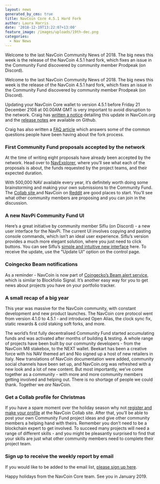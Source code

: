 ```yaml
---
layout: news
generated_by_cms: true
title: NavCoin Core 4.5.1 Hard Fork
author: Laura Harris
date: '2018-12-19T13:22:07+13:00'
feature_image: /images/uploads/19th-dec.png
categories:
  - Nav News
---
```

Welcome to the last NavCoin Community News of 2018. The big news this week is the release of the NavCoin 4.5.1 hard fork, which fixes an issue in the Community Fund discovered by community member Prodpeak (on Discord). 

Welcome to the last NavCoin Community News of 2018. The big news this week is the release of the NavCoin 4.5.1 hard fork, which fixes an issue in the Community Fund discovered by community member Prodpeak (on Discord).

Updating your NavCoin Core wallet to version 4.5.1 before Friday 21 December 2108 at 00.00AM GMT is very important to avoid disruption to the network. Craig has [written a notice](https://navcoin.org/en/notices/2018-12-17-navcoin-4-5-1-hard-fork) detailing this update in NavCoin.org and the [release notes](https://github.com/NAVCoin/navcoin-core/blob/master/doc/release-notes/release-notes-4.5.1.md) are available on Github. 

Craig has also written a [FAQ article](https://medium.com/@craig.b.macgregor/navcoin-4-5-1-hard-fork-what-you-need-to-know-7aad6f314067) which answers some of the common questions people have been having about the fork process.

### First Community Fund proposals accepted by the network

At the time of writing eight proposals have already been accepted by the network. Head over to [NavExplorer](https://www.navexplorer.com/community-fund/proposals/accepted), where you’ll see what each of the proposals is about, the funds requested by the project teams, and their expected duration. 

With 500,000 NAV available every year, it’s definitely worth doing some brainstorming and making your own submissions to the Community Fund. The [Collab site ](https://collab.navcoin.org/dashboard)and NavCoin on [Reddit](https://www.reddit.com/r/NavCoin/) are good places to start. You’ll see what other community members are proposing and you can join in the discussion.

### A new NavPi Community Fund UI

Here’s a great initiative by community member Siflu (on Discord) - a new user interface for the NavPi. The current UI involves copying and pasting console commands, which isn’t an ideal user experience. Siflu’s version provides a much more elegant solution, where you just need to click buttons. You can see Siflu’s [simple and intuitive new interface](https://media.discordapp.net/attachments/416000381605249024/524382113886109696/unknown.png) here. To receive the update, use the "Update UI" option on the control page.

### Coingecko Beam notifications

As a reminder - NavCoin is now part of [Coingecko’s Beam alert service](https://www.coingecko.com/en/coins/navcoin/status_updates#panel), which is similar to Blockfolio Signal. It’s another easy way for you to get news about projects you have on your portfolio tracker.

### A small recap of a big year

This year was massive for the NavCoin community, with constant development and new product launches. The NavCoin core protocol went from version 4.1.0 to 4.5.1 - and introduced Open Alias, the clock sync fix, static rewards & cold staking soft forks, and more. 

The world’s first fully decentralised Community Fund started accumulating funds and was activated after months of building & testing. A whole range of projects have been built by our community developers - from the NavCoin M8 stakebox, to the NEXT wallet. Beekart has been a creative force with his NAV themed art and Nio signed up a host of new retailers in Italy. New translations of NavCoin documentation were added, community social channels have been set up, and NavCoin.org was refreshed with a new look and a lot of new content. But most importantly, we’ve come together as a community - with more and more community members getting involved and helping out. There is no shortage of people we could thank. Together we _are_ NavCoin.

### Get a Collab profile for Christmas

If you have a spare moment over the holiday season why not [register and make your profile](https://collab.navcoin.org/dashboard) at the NavCoin Collab site. After that, you’ll be able to post your own Community Fund project ideas and give other community members a helping hand with theirs. Remember you don’t need to be a blockchain expert to get involved. To succeed many projects will need a range of different skills - and you might be pleasantly surprised to find that your skills are just what other community members need to complete their project team.

### Sign up to receive the weekly report by email

If you would like to be added to the email list, [please sign up here](https://navcoin.us15.list-manage.com/subscribe?u=5d6950824b3e5a8facdb7e4af&id=ac93cf1555).

Happy holidays from the NavCoin Core team. See you in January 2019.
